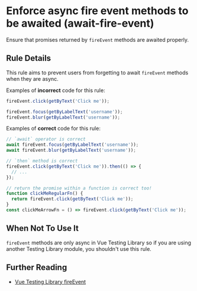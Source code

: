 # Enforce async fire event methods to be awaited (await-fire-event)

Ensure that promises returned by `fireEvent` methods are awaited
properly.

## Rule Details

This rule aims to prevent users from forgetting to await `fireEvent`
methods when they are async.

Examples of **incorrect** code for this rule:

```js
fireEvent.click(getByText('Click me'));

fireEvent.focus(getByLabelText('username'));
fireEvent.blur(getByLabelText('username'));
```

Examples of **correct** code for this rule:

```js
// `await` operator is correct
await fireEvent.focus(getByLabelText('username'));
await fireEvent.blur(getByLabelText('username'));

// `then` method is correct
fireEvent.click(getByText('Click me')).then(() => {
  // ...
});

// return the promise within a function is correct too!
function clickMeRegularFn() {
  return fireEvent.click(getByText('Click me'));
}
const clickMeArrowFn = () => fireEvent.click(getByText('Click me'));
```

## When Not To Use It

`fireEvent` methods are only async in Vue Testing Library so if you are using another Testing Library module, you shouldn't use this rule.

## Further Reading

- [Vue Testing Library fireEvent](https://testing-library.com/docs/vue-testing-library/api#fireevent)
